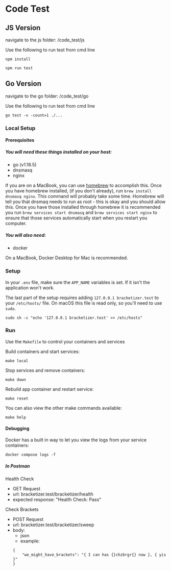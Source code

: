 # Code Test

## JS Version

navigate to the js folder: /code_test/js

Use the following to run test from cmd line
```shell
npm install

npm run test
```

## Go Version

navigate to the go folder: /code_test/go

Use the following to run test from cmd line
```shell
go test -v -count=1 ./...
```

### Local Setup

#### Prerequisites

##### You will need these things installed on your host:

- go (v1.16.5)
- dnsmasq
- nginx

If you are on a MacBook, you can use [homebrew](https://brew.sh/) to accomplish this.
Once you have homebrew installed, (if you don't already), run `brew install dnsmasq nginx`. This command will probably take some time.
Homebrew will tell you that dnsmaq needs to run as root - this is okay and you should allow this.
Once you have those installed through homebrew it is recommended you run `brew services start dnsmasq`
and `brew services start nginx` to ensure that those services automatically start when you restart you computer.
##### You will also need:

- docker

On a MacBook, Docker Desktop for Mac is recommended.

### Setup

In your `.env` file, make sure the `APP_NAME` variables is set. If it isn't the application won't work.

The last part of the setup requires adding `127.0.0.1 bracketizer.test` to your `/etc/hosts/` file. On macOS this file is
read only, so you'll need to use `sudo`.
```shell
sudo sh -c "echo '127.0.0.1 bracketizer.test' >> /etc/hosts"
```

### Run
Use the `Makefile` to control your containers and services

Build containers and start services:
```shell
make local
```
Stop services and remove containers:
```shell
make down
```
Rebuild app container and restart service:
```shell
make reset
```

You can also view the other make commands available:
```shell
make help
```


#### Debugging
Docker has a built in way to let you view the logs from your service containers:
```shell
docker compose logs -f
```

##### In Postman
Health Check
- GET Request
- url: bracketizer.test/bracketizer/health
- expected response: "Health Check: Pass"

Check Brackets
- POST Request
- url: bracketizer.test/bracketizer/sweep
- body:
    - json
    - example:
    ```shell
    {
        "we_might_have_brackets": "{ I can has {}chzbrgr{} now }, { yis }"
    }
    ```